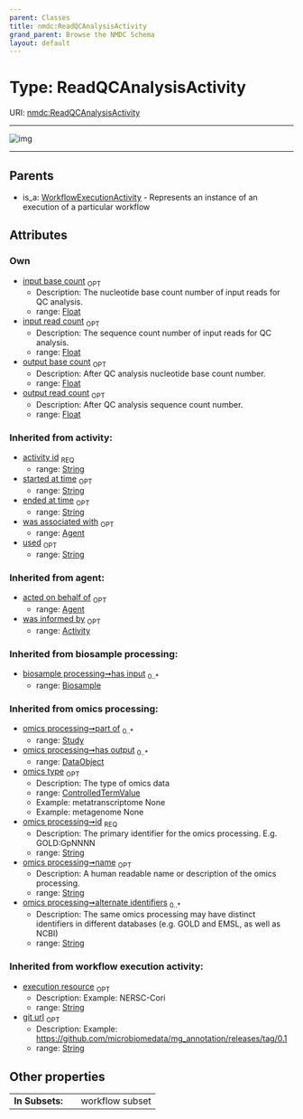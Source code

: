 ```yaml
---
parent: Classes
title: nmdc:ReadQCAnalysisActivity
grand_parent: Browse the NMDC Schema
layout: default
---
```


# Type: ReadQCAnalysisActivity




URI: [nmdc:ReadQCAnalysisActivity](https://microbiomedata/meta/ReadQCAnalysisActivity)


---

![img](http://yuml.me/diagram/nofunky;dir:TB/class/[WorkflowExecutionActivity],[WorkflowExecutionActivity]%5E-[ReadQCAnalysisActivity%7Cinput_read_count:float%20%3F;input_base_count:float%20%3F;output_read_count:float%20%3F;output_base_count:float%20%3F;execution_resource(i):string%20%3F;git_url(i):string%20%3F;has_input(i):string%20%2A;has_output(i):string%20%2A;activity_id(i):string;started_at_time(i):string%20%3F;ended_at_time(i):string%20%3F;used(i):string%20%3F],[Agent],[Activity])

---


## Parents

 *  is_a: [WorkflowExecutionActivity](WorkflowExecutionActivity.md) - Represents an instance of an execution of a particular workflow

## Attributes


### Own

 * [input base count](input_base_count.md)  <sub>OPT</sub>
    * Description: The nucleotide base count number of input reads for QC analysis.
    * range: [Float](types/Float.md)
 * [input read count](input_read_count.md)  <sub>OPT</sub>
    * Description: The sequence count number of input reads for QC analysis.
    * range: [Float](types/Float.md)
 * [output base count](output_base_count.md)  <sub>OPT</sub>
    * Description: After QC analysis nucleotide base count number.
    * range: [Float](types/Float.md)
 * [output read count](output_read_count.md)  <sub>OPT</sub>
    * Description: After QC analysis sequence count number. 
    * range: [Float](types/Float.md)

### Inherited from activity:

 * [activity id](activity_id.md)  <sub>REQ</sub>
    * range: [String](types/String.md)
 * [started at time](started_at_time.md)  <sub>OPT</sub>
    * range: [String](types/String.md)
 * [ended at time](ended_at_time.md)  <sub>OPT</sub>
    * range: [String](types/String.md)
 * [was associated with](was_associated_with.md)  <sub>OPT</sub>
    * range: [Agent](Agent.md)
 * [used](used.md)  <sub>OPT</sub>
    * range: [String](types/String.md)

### Inherited from agent:

 * [acted on behalf of](acted_on_behalf_of.md)  <sub>OPT</sub>
    * range: [Agent](Agent.md)
 * [was informed by](was_informed_by.md)  <sub>OPT</sub>
    * range: [Activity](Activity.md)

### Inherited from biosample processing:

 * [biosample processing➞has input](biosample_processing_has_input.md)  <sub>0..*</sub>
    * range: [Biosample](Biosample.md)

### Inherited from omics processing:

 * [omics processing➞part of](omics_processing_part_of.md)  <sub>0..*</sub>
    * range: [Study](Study.md)
 * [omics processing➞has output](omics_processing_has_output.md)  <sub>0..*</sub>
    * range: [DataObject](DataObject.md)
 * [omics type](omics_type.md)  <sub>OPT</sub>
    * Description: The type of omics data
    * range: [ControlledTermValue](ControlledTermValue.md)
    * Example: metatranscriptome None
    * Example: metagenome None
 * [omics processing➞id](omics_processing_id.md)  <sub>REQ</sub>
    * Description: The primary identifier for the omics processing. E.g. GOLD:GpNNNN
    * range: [String](types/String.md)
 * [omics processing➞name](omics_processing_name.md)  <sub>OPT</sub>
    * Description: A human readable name or description of the omics processing.
    * range: [String](types/String.md)
 * [omics processing➞alternate identifiers](omics_processing_alternate_identifiers.md)  <sub>0..*</sub>
    * Description: The same omics processing may have distinct identifiers in different databases (e.g. GOLD and EMSL, as well as NCBI)
    * range: [String](types/String.md)

### Inherited from workflow execution activity:

 * [execution resource](execution_resource.md)  <sub>OPT</sub>
    * Description: Example: NERSC-Cori
    * range: [String](types/String.md)
 * [git url](git_url.md)  <sub>OPT</sub>
    * Description: Example: https://github.com/microbiomedata/mg_annotation/releases/tag/0.1
    * range: [String](types/String.md)

## Other properties

|  |  |  |
| --- | --- | --- |
| **In Subsets:** | | workflow subset |

